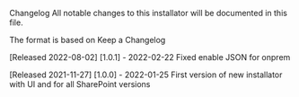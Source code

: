 Changelog All notable changes to this installator will be documented in this file.

The format is based on Keep a Changelog

[Released 2022-08-02] [1.0.1] - 2022-02-22 Fixed enable JSON for onprem

[Released 2021-11-27] [1.0.0] - 2022-01-25 First version of new installator with UI and for all SharePoint versions
